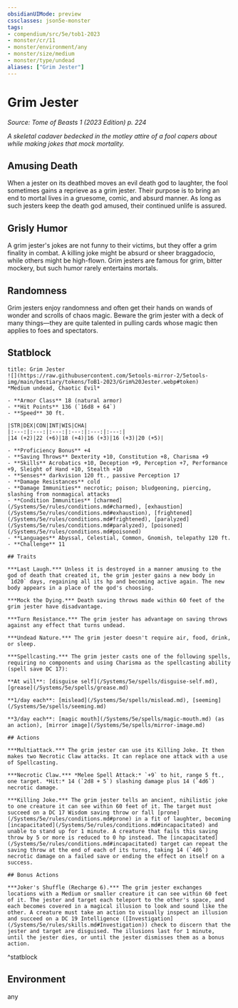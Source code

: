 ```yaml
---
obsidianUIMode: preview
cssclasses: json5e-monster
tags:
- compendium/src/5e/tob1-2023
- monster/cr/11
- monster/environment/any
- monster/size/medium
- monster/type/undead
aliases: ["Grim Jester"]
---
```

# Grim Jester
*Source: Tome of Beasts 1 (2023 Edition) p. 224*  

*A skeletal cadaver bedecked in the motley attire of a fool capers about while making jokes that mock mortality.*

## Amusing Death

When a jester on its deathbed moves an evil death god to laughter, the fool sometimes gains a reprieve as a grim jester. Their purpose is to bring an end to mortal lives in a gruesome, comic, and absurd manner. As long as such jesters keep the death god amused, their continued unlife is assured.

## Grisly Humor

A grim jester's jokes are not funny to their victims, but they offer a grim finality in combat. A killing joke might be absurd or sheer braggadocio, while others might be high-flown. Grim jesters are famous for grim, bitter mockery, but such humor rarely entertains mortals.

## Randomness

Grim jesters enjoy randomness and often get their hands on wands of wonder and scrolls of chaos magic. Beware the grim jester with a deck of many things—they are quite talented in pulling cards whose magic then applies to foes and spectators.

## Statblock

```ad-statblock
title: Grim Jester
![](https://raw.githubusercontent.com/5etools-mirror-2/5etools-img/main/bestiary/tokens/ToB1-2023/Grim%20Jester.webp#token)
*Medium undead, Chaotic Evil*

- **Armor Class** 18 (natural armor)
- **Hit Points** 136 (`16d8 + 64`)
- **Speed** 30 ft.

|STR|DEX|CON|INT|WIS|CHA|
|:---:|:---:|:---:|:---:|:---:|:---:|
|14 (+2)|22 (+6)|18 (+4)|16 (+3)|16 (+3)|20 (+5)|

- **Proficiency Bonus** +4
- **Saving Throws** Dexterity +10, Constitution +8, Charisma +9
- **Skills** Acrobatics +10, Deception +9, Perception +7, Performance +9, Sleight of Hand +10, Stealth +10
- **Senses** darkvision 120 ft., passive Perception 17
- **Damage Resistances** cold
- **Damage Immunities** necrotic; poison; bludgeoning, piercing, slashing from nonmagical attacks
- **Condition Immunities** [charmed](/Systems/5e/rules/conditions.md#charmed), [exhaustion](/Systems/5e/rules/conditions.md#exhaustion), [frightened](/Systems/5e/rules/conditions.md#frightened), [paralyzed](/Systems/5e/rules/conditions.md#paralyzed), [poisoned](/Systems/5e/rules/conditions.md#poisoned)
- **Languages** Abyssal, Celestial, Common, Gnomish, telepathy 120 ft.
- **Challenge** 11

## Traits

***Last Laugh.*** Unless it is destroyed in a manner amusing to the god of death that created it, the grim jester gains a new body in `1d20` days, regaining all its hp and becoming active again. The new body appears in a place of the god's choosing.

***Mock the Dying.*** Death saving throws made within 60 feet of the grim jester have disadvantage.

***Turn Resistance.*** The grim jester has advantage on saving throws against any effect that turns undead.

***Undead Nature.*** The grim jester doesn't require air, food, drink, or sleep.

***Spellcasting.*** The grim jester casts one of the following spells, requiring no components and using Charisma as the spellcasting ability (spell save DC 17):

**At will**: [disguise self](/Systems/5e/spells/disguise-self.md), [grease](/Systems/5e/spells/grease.md)

**1/day each**: [mislead](/Systems/5e/spells/mislead.md), [seeming](/Systems/5e/spells/seeming.md)

**3/day each**: [magic mouth](/Systems/5e/spells/magic-mouth.md) (as an action), [mirror image](/Systems/5e/spells/mirror-image.md)

## Actions

***Multiattack.*** The grim jester can use its Killing Joke. It then makes two Necrotic Claw attacks. It can replace one attack with a use of Spellcasting.

***Necrotic Claw.*** *Melee Spell Attack:* `+9` to hit, range 5 ft., one target. *Hit:* 14 (`2d8 + 5`) slashing damage plus 14 (`4d6`) necrotic damage.

***Killing Joke.*** The grim jester tells an ancient, nihilistic joke to one creature it can see within 60 feet of it. The target must succeed on a DC 17 Wisdom saving throw or fall [prone](/Systems/5e/rules/conditions.md#prone) in a fit of laughter, becoming [incapacitated](/Systems/5e/rules/conditions.md#incapacitated) and unable to stand up for 1 minute. A creature that fails this saving throw by 5 or more is reduced to 0 hp instead. The [incapacitated](/Systems/5e/rules/conditions.md#incapacitated) target can repeat the saving throw at the end of each of its turns, taking 14 (`4d6`) necrotic damage on a failed save or ending the effect on itself on a success.

## Bonus Actions

***Joker's Shuffle (Recharge 6).*** The grim jester exchanges locations with a Medium or smaller creature it can see within 60 feet of it. The jester and target each teleport to the other's space, and each becomes covered in a magical illusion to look and sound like the other. A creature must take an action to visually inspect an illusion and succeed on a DC 19 Intelligence ([Investigation](/Systems/5e/rules/skills.md#Investigation)) check to discern that the jester and target are disguised. The illusions last for 1 minute, until the jester dies, or until the jester dismisses them as a bonus action.
```
^statblock

## Environment

any